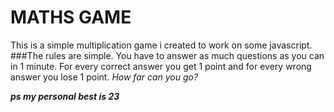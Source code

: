 # MATHS GAME 
This is a simple multiplication game i created to work on some javascript.
###The rules are simple.
You have to answer as much questions as you can in 1 minute.
For every correct answer you get 1 point and for every wrong answer you lose 1 point.
*How far can you go?*
 
***ps my personal best is 23***
